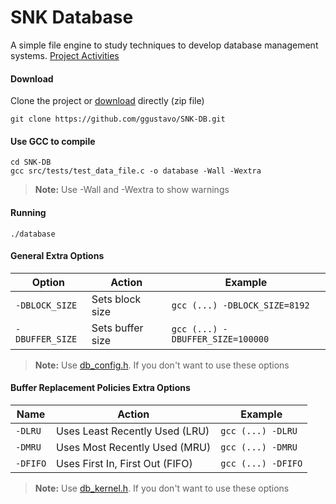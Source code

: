 
# SNK Database

A simple file engine to study techniques to develop database management systems.
[Project Activities](https://github.com/ggustavo/SNK-DB/projects/1?fullscreen=true)


####  Download
Clone the project or [download](https://github.com/ggustavo/SNK-DB/archive/master.zip) directly (zip file)

```shell
git clone https://github.com/ggustavo/SNK-DB.git
```

#### Use GCC to compile

```properties
cd SNK-DB
gcc src/tests/test_data_file.c -o database -Wall -Wextra 
```  
> **Note:** Use -Wall and -Wextra to show warnings 

#### Running 
```properties
./database
```  
#### General Extra Options

|Option          |Action               |Example		 |
|----------------|---------------------|------------ |
|`-DBLOCK_SIZE`  |Sets block size      |`gcc (...) -DBLOCK_SIZE=8192` |
|`-DBUFFER_SIZE` |Sets buffer size     |`gcc (...) -DBUFFER_SIZE=100000` |                 

> **Note:** Use [db_config.h](https://github.com/ggustavo/SNK-DB/blob/master/src/dbms/db_config.h). If you don't want to use these options

#### Buffer Replacement Policies Extra Options

|Name          |Action                           |Example		   |
|----------------|-------------------------------|------------     |
|`-DLRU`  |Uses Least Recently Used (LRU)        |`gcc (...) -DLRU` |
|`-DMRU`  |Uses Most Recently Used (MRU)         |`gcc (...) -DMRU` |
|`-DFIFO` |Uses First In, First Out (FIFO)       |`gcc (...) -DFIFO` |

> **Note:** Use [db_kernel.h](https://github.com/ggustavo/SNK-DB/blob/master/src/dbms/db_kernel.h). If you don't want to use these options


